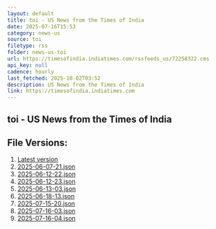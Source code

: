 ```yaml
---
layout: default
title: toi - US News from the Times of India
date: 2025-07-16T15:53
category: news-us
source: toi
filetype: rss
folder: news-us-toi
url: https://timesofindia.indiatimes.com/rssfeeds_us/72258322.cms
api_key: null
cadence: hourly
last_fetched: 2025-10-02T03:52
description: US News from the Times of India
link: https://timesofindia.indiatimes.com
---
```


## toi - US News from the Times of India

<div id="data-chart"></div>
<div id="data-table"></div>
<script>
document.addEventListener('DOMContentLoaded', function(){
  document.getElementById('data-table').textContent = 'This source isn't supported for tables yet.';
});
</script>

## File Versions:
1. [Latest version](./latest.json)
2. [2025-06-07-21.json](./2025-06-07-21.json)
3. [2025-06-12-22.json](./2025-06-12-22.json)
4. [2025-06-12-23.json](./2025-06-12-23.json)
5. [2025-06-13-03.json](./2025-06-13-03.json)
6. [2025-06-18-13.json](./2025-06-18-13.json)
7. [2025-07-15-20.json](./2025-07-15-20.json)
8. [2025-07-16-03.json](./2025-07-16-03.json)
9. [2025-07-16-04.json](./2025-07-16-04.json)
